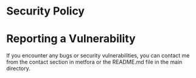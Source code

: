 # Security Policy

# Reporting a Vulnerability

If you encounter any bugs or security vulnerabilities, you can contact me from the contact section in metfora or the README.md file in the main directory.
